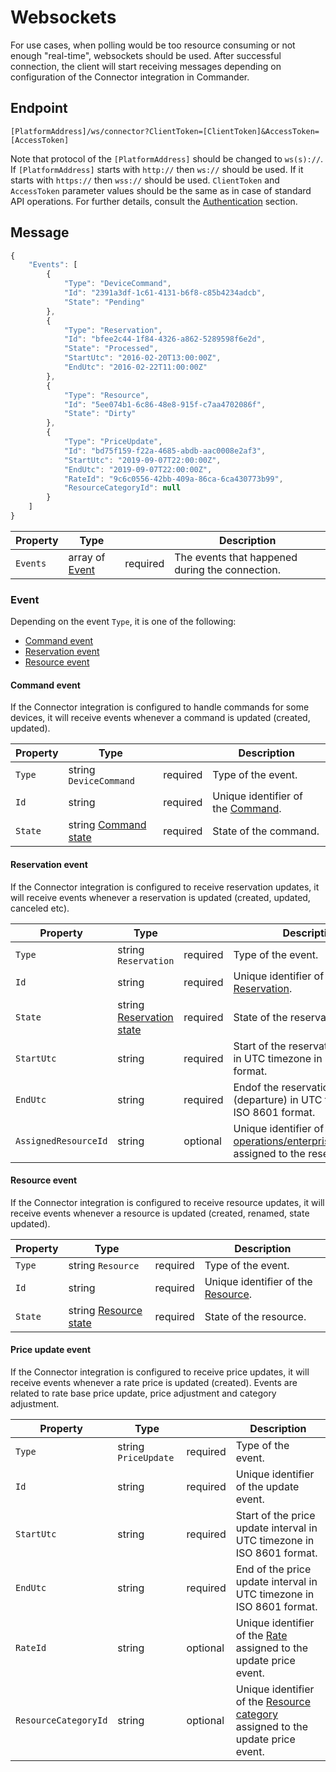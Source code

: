 # Websockets

For use cases, when polling would be too resource consuming or not enough "real-time", websockets should be used. After successful connection, the client will start receiving messages depending on configuration of the Connector integration in Commander.

## Endpoint

`[PlatformAddress]/ws/connector?ClientToken=[ClientToken]&AccessToken=[AccessToken]`

Note that protocol of the `[PlatformAddress]` should be changed to `ws(s)://`. If `[PlatformAddress]` starts with `http://` then `ws://` should be used. If it starts with `https://` then `wss://` should be used. `ClientToken` and `AccessToken` parameter values should be the same as in case of standard API operations. For further details, consult the [Authentication](guidelines.md#authentication) section.

## Message

```javascript
{
    "Events": [
        {
            "Type": "DeviceCommand",
            "Id": "2391a3df-1c61-4131-b6f8-c85b4234adcb",
            "State": "Pending"
        },
        {
            "Type": "Reservation",
            "Id": "bfee2c44-1f84-4326-a862-5289598f6e2d",
            "State": "Processed",
            "StartUtc": "2016-02-20T13:00:00Z",
            "EndUtc": "2016-02-22T11:00:00Z"
        },
        {
            "Type": "Resource",
            "Id": "5ee074b1-6c86-48e8-915f-c7aa4702086f",
            "State": "Dirty"
        },
        {
            "Type": "PriceUpdate",
            "Id": "bd75f159-f22a-4685-abdb-aac0008e2af3",
            "StartUtc": "2019-09-07T22:00:00Z",
            "EndUtc": "2019-09-07T22:00:00Z",
            "RateId": "9c6c0556-42bb-409a-86ca-6ca430773b99",
            "ResourceCategoryId": null
        }
    ]
}
```

| Property | Type |  | Description |
| --- | --- | --- | --- |
| `Events` | array of [Event](websockets.md#event) | required | The events that happened during the connection. |

### Event

Depending on the event `Type`, it is one of the following:

* [Command event](websockets.md#command-event)
* [Reservation event](websockets.md#reservation-event)
* [Resource event](websockets.md#resource-event)

#### Command event

If the Connector integration is configured to handle commands for some devices, it will receive events whenever a command is updated \(created, updated\).

| Property | Type |  | Description |
| --- | --- | --- | --- |
| `Type` | string `DeviceCommand` | required | Type of the event. |
| `Id` | string | required | Unique identifier of the [Command](operations/integrations.md#command). |
| `State` | string [Command state](operations/integrations.md#command-state) | required | State of the command. |

#### Reservation event

If the Connector integration is configured to receive reservation updates, it will receive events whenever a reservation is updated \(created, updated, canceled etc\).

| Property | Type |  | Description |
| --- | --- | --- | --- |
| `Type` | string `Reservation` | required | Type of the event. |
| `Id` | string | required | Unique identifier of the [Reservation](operations/reservations.md#reservation). |
| `State` | string [Reservation state](operations/reservations.md#reservation-state) | required | State of the reservation. |
| `StartUtc` | string | required | Start of the reservation \(arrival\) in UTC timezone in ISO 8601 format. |
| `EndUtc` | string | required | Endof the reservation \(departure\) in UTC timezone in ISO 8601 format. |
| `AssignedResourceId` | string | optional | Unique identifier of the [operations/enterprises#resource](Resource) assigned to the reservation. |

#### Resource event

If the Connector integration is configured to receive resource updates, it will receive events whenever a resource is updated \(created, renamed, state updated\).

| Property | Type |  | Description |
| --- | --- | --- | --- |
| `Type` | string `Resource` | required | Type of the event. |
| `Id` | string | required | Unique identifier of the [Resource](operations/enterprises.md#resource). |
| `State` | string [Resource state](operations/enterprises.md#resource-state) | required | State of the resource. |

#### Price update event

If the Connector integration is configured to receive price updates, it will receive events whenever a rate price is updated \(created\). Events are related to rate base price update, price adjustment and category adjustment.

| Property | Type |  | Description |
| --- | --- | --- | --- |
| `Type` | string `PriceUpdate` | required | Type of the event. |
| `Id` | string | required | Unique identifier of the update event. |
| `StartUtc` | string | required | Start of the price update interval in UTC timezone in ISO 8601 format. |
| `EndUtc` | string | required | End of the price update interval in UTC timezone in ISO 8601 format. |
| `RateId` | string | optional | Unique identifier of the [Rate](operations/services.md#rate) assigned to the update price event. |
| `ResourceCategoryId` | string | optional | Unique identifier of the [Resource category](operations/enterprises.md#resource-category) assigned to the update price event. |
